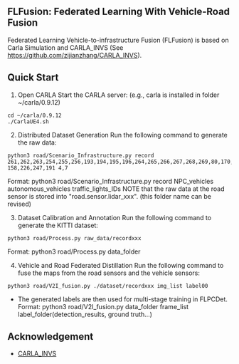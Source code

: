 ## FLFusion: Federated Learning With Vehicle-Road Fusion 
Federated Learning Vehicle-to-infrastructure Fusion (FLFusion) is based on Carla Simulation and CARLA_INVS (See https://github.com/zijianzhang/CARLA_INVS). 

## Quick Start

1. Open CARLA
Start the CARLA server: (e.g., carla is installed in folder ~/carla/0.9.12)
```
cd ~/carla/0.9.12
./CarlaUE4.sh
```

2. Distributed Dataset Generation
Run the following command to generate the raw data:
```
python3 road/Scenario_Infrastructure.py record 261,262,263,254,255,256,193,194,195,196,264,265,266,267,268,269,80,170,167,116,110,94,166,76,88 158,226,247,191 4,7
```
Format: python3 road/Scenario_Infrastructure.py record NPC_vehicles autonomous_vehicles traffic_lights_IDs
NOTE that the raw data at the road sensor is stored into "road.sensor.lidar_xxx". (this folder name can be revised)

3. Dataset Calibration and Annotation
Run the following command to generate the KITTI dataset:
```
python3 road/Process.py raw_data/recordxxx
```
Format: python3 road/Process.py data_folder

4. Vehicle and Road Federated Distillation
Run the following command to fuse the maps from the road sensors and the vehicle sensors:
```
python3 road/V2I_fusion.py ./dataset/recordxxx img_list label00
```
* The generated labels are then used for multi-stage training in FLPCDet.
Format: python3 road/V2I_fusion.py data_folder frame_list label_folder(detection_results, ground truth...)


## Acknowledgement

* [CARLA_INVS](https://github.com/zijianzhang/CARLA_INVS)

